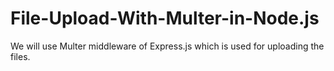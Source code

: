 # File-Upload-With-Multer-in-Node.js
We will use Multer middleware of Express.js which is used for uploading the files.
